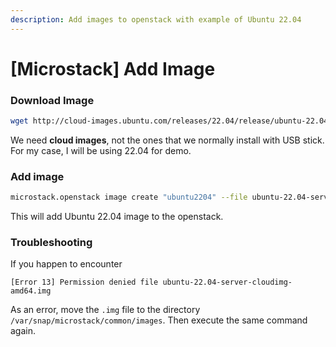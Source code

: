 ```yaml
---
description: Add images to openstack with example of Ubuntu 22.04
---
```


# \[Microstack] Add Image

### Download Image

```bash
wget http://cloud-images.ubuntu.com/releases/22.04/release/ubuntu-22.04-server-cloudimg-amd64.img
```

We need **cloud images**, not the ones that we normally install with USB stick. For my case, I will be using 22.04 for demo.

### Add image

```bash
microstack.openstack image create "ubuntu2204" --file ubuntu-22.04-server-cloudimg-amd64.img --disk-format qcow2 --container-format bare --public
```

This will add Ubuntu 22.04 image to the openstack.&#x20;

### Troubleshooting

If you happen to encounter

```
[Error 13] Permission denied file ubuntu-22.04-server-cloudimg-amd64.img
```

As an error, move the `.img` file to the directory `/var/snap/microstack/common/images`. Then execute the same command again.

